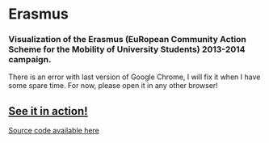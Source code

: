# Erasmus
### Visualization of the Erasmus (EuRopean Community Action Scheme for the Mobility of University Students) 2013-2014 campaign.

There is an error with last version of Google Chrome, I will fix it when I have some spare time. For now, please open it in any other browser!

## [See it in action!](https://daniel.buad.es/erasmus/index.html)


[Source code available here](https://github.com/dbuades/Erasmus)
